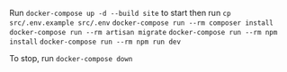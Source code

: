 Run `docker-compose up -d --build site` to start then run
`cp src/.env.example src/.env`
`docker-compose run --rm composer install`
`docker-compose run --rm artisan migrate`
`docker-compose run --rm npm install`
`docker-compose run --rm npm run dev`

To stop, run `docker-compose down`
